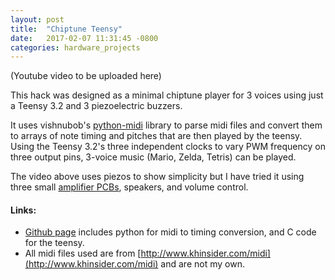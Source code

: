 ```yaml
---
layout: post
title:  "Chiptune Teensy"
date:   2017-02-07 11:31:45 -0800
categories: hardware_projects
---
```


(Youtube video to be uploaded here)

This hack was designed as a minimal chiptune player for 3 voices using just a Teensy 3.2 and 3 piezoelectric buzzers.

It uses vishnubob's [python-midi](https://github.com/vishnubob/python-midi) library to parse midi files and convert them to arrays of note timing and pitches that are then played by the teensy. Using the Teensy 3.2's three independent clocks to vary PWM frequency on three output pins, 3-voice music (Mario, Zelda, Tetris) can be played.

The video above uses piezos to show simplicity but I have tried it using three small [amplifier PCBs](https://oshpark.com/projects/DPx0NZIw), speakers, and volume control.


#### Links:
* [Github page](https://github.com/bkeegs/chiptune_teensy) includes python for midi to timing conversion, and C code for the teensy.
* All midi files used are from [http://www.khinsider.com/midi](http://www.khinsider.com/midi) and are not my own.
